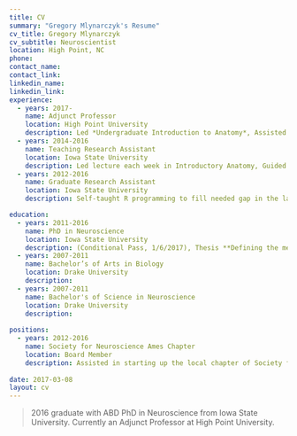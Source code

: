 ```yaml
---
title: CV
summary: "Gregory Mlynarczyk's Resume"
cv_title: Gregory Mlynarczyk
cv_subtitle: Neuroscientist
location: High Point, NC
phone:
contact_name: 
contact_link: 
linkedin_name:
linkedin_link:
experience:
  - years: 2017-
    name: Adjunct Professor
    location: High Point University
    description: Led *Undergraduate Introduction to Anatomy*, Assisted *Masters Anatomy*, Assisted with cadaveric dissection, Lead course in feline dissection
  - years: 2014-2016
    name: Teaching Research Assistant
    location: Iowa State University
    description: Led lecture each week in Introductory Anatomy, Guided students through multi-part data-acquisition experiments
  - years: 2012-2016
    name: Graduate Research Assistant
    location: Iowa State University
    description: Self-taught R programming to fill needed gap in the lab, Helped design and run the lab’s first optogenetics study, Engineered custom measurement system for high-speed blast recordings

education:
  - years: 2011-2016
    name: PhD in Neuroscience
    location: Iowa State University 
    description: (Conditional Pass, 1/6/2017), Thesis **Defining the mechanisms of trauma after blast exposure** succesfully defended and accepted pending revisions to written component. Work focused on behavioral traumatic brain injury models in mice.
  - years: 2007-2011
    name: Bachelor’s of Arts in Biology
    location: Drake University
    description:
  - years: 2007-2011
    name: Bachelor's of Science in Neuroscience
    location: Drake University
    description:
	
positions:
  - years: 2012-2016
    name: Society for Neuroscience Ames Chapter
    location: Board Member
    description: Assisted in starting up the local chapter of Society for Neuroscience, including hosting and leading several outreach events at nearby public schools and science centers.
  
date: 2017-03-08
layout: cv
---
```


> 2016 graduate with ABD PhD in Neuroscience from Iowa State University. Currently an Adjunct Professor at High Point University.